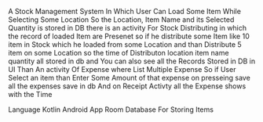 A Stock Management System 
In Which User Can Load Some Item While Selecting Some Location So the Location, Item Name and its Selected Quantity is stored in DB
there is an activity For Stock Distributing in which the record of loaded Item are Presenet so if he distribute some Item 
like 10 item in Stock which he loaded from some Location and than Distribute 5 item on some Location 
so the time of Distributon location item name quantity all stored in db and 
You can also see all the Records Stored in DB in UI
Than An activity Of Expense where List Multiple Expense So if User Select an item than Enter Some Amount of that expense
on presseing save all the expenses save in db
And on Receipt Activty all the Expense shows with the Time


Language Kotlin
Android App
Room Database For Storing Items


